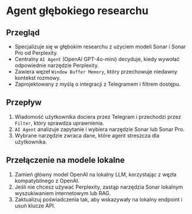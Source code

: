 # Agent głębokiego researchu

## Przegląd
- Specjalizuje się w głębokim researchu z użyciem modeli Sonar i Sonar Pro od Perplexity.
- Centralny `AI Agent` (OpenAI GPT-4o-mini) decyduje, kiedy wywołać odpowiednie narzędzie Perplexity.
- Zawiera węzeł `Window Buffer Memory`, który przechowuje niedawny kontekst rozmowy.
- Zaprojektowany z myślą o integracji z Telegramem i filtrem dostępu.

## Przepływ
1. Wiadomość użytkownika dociera przez Telegram i przechodzi przez `Filter`, który sprawdza uprawnienia.
2. `AI Agent` analizuje zapytanie i wybiera narzędzie Sonar lub Sonar Pro.
3. Wybrane narzędzie zwraca dane, które agent streszcza dla użytkownika.

## Przełączenie na modele lokalne
1. Zamień główny model OpenAI na lokalny LLM, korzystając z węzła kompatybilnego z OpenAI.
2. Jeśli nie chcesz używać Perplexity, zastąp narzędzia Sonar lokalnym wyszukiwaniem internetowym lub RAG.
3. Zaktualizuj poświadczenia tak, aby wskazywały na lokalny endpoint i usuń klucze API.
